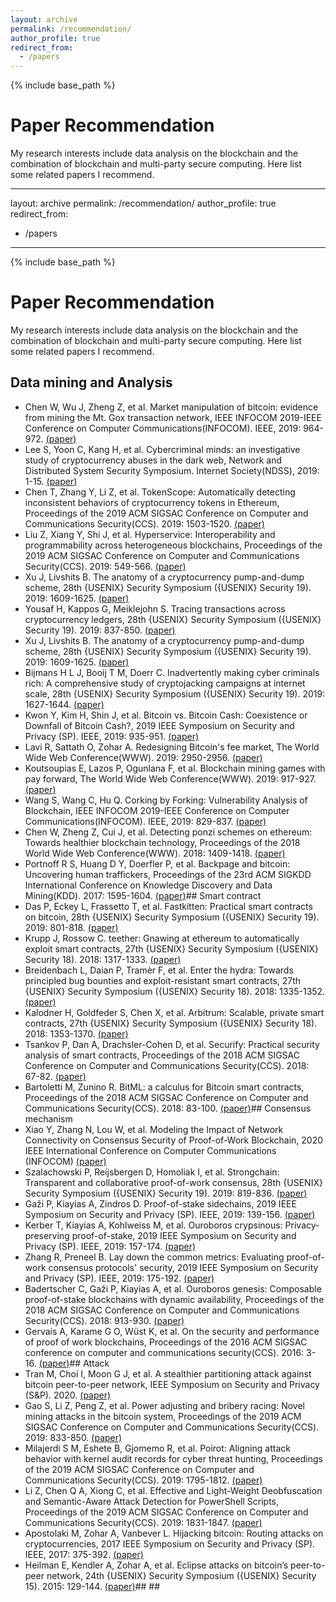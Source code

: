 ```yaml
---
layout: archive
permalink: /recommendation/
author_profile: true
redirect_from:
  - /papers
---
```


{% include base_path %}

Paper Recommendation
======
My research interests include data analysis on the blockchain and the combination of blockchain and multi-party secure computing. Here list some related papers I recommend.

---
layout: archive
permalink: /recommendation/
author_profile: true
redirect_from:
  - /papers
---

{% include base_path %}

Paper Recommendation
======
My research interests include data analysis on the blockchain and the combination of blockchain and multi-party secure computing. Here list some related papers I recommend.

## Data mining and Analysis
* Chen W, Wu J, Zheng Z, et al. Market manipulation of bitcoin: evidence from mining the Mt. Gox transaction network, IEEE INFOCOM 2019-IEEE Conference on Computer Communications(INFOCOM). IEEE, 2019: 964-972. [(paper)](https://ieeexplore.ieee.org/abstract/document/8737364)
* Lee S, Yoon C, Kang H, et al. Cybercriminal minds: an investigative study of cryptocurrency abuses in the dark web, Network and Distributed System Security Symposium. Internet Society(NDSS), 2019: 1-15. [(paper)](https://koasas.kaist.ac.kr/handle/10203/262189)
* Chen T, Zhang Y, Li Z, et al. TokenScope: Automatically detecting inconsistent behaviors of cryptocurrency tokens in Ethereum, Proceedings of the 2019 ACM SIGSAC Conference on Computer and Communications Security(CCS). 2019: 1503-1520. [(paper)](https://dl.acm.org/doi/abs/10.1145/3319535.3345664)
* Liu Z, Xiang Y, Shi J, et al. Hyperservice: Interoperability and programmability across heterogeneous blockchains, Proceedings of the 2019 ACM SIGSAC Conference on Computer and Communications Security(CCS). 2019: 549-566. [(paper)](https://dl.acm.org/doi/abs/10.1145/3319535.3355503)
* Xu J, Livshits B. The anatomy of a cryptocurrency pump-and-dump scheme, 28th {USENIX} Security Symposium ({USENIX} Security 19). 2019: 1609-1625. [(paper)](https://www.usenix.org/conference/usenixsecurity19/presentation/xu-jiahua)
* Yousaf H, Kappos G, Meiklejohn S. Tracing transactions across cryptocurrency ledgers, 28th {USENIX} Security Symposium ({USENIX} Security 19). 2019: 837-850. [(paper)](https://www.usenix.org/conference/usenixsecurity19/presentation/yousaf)
* Xu J, Livshits B. The anatomy of a cryptocurrency pump-and-dump scheme, 28th {USENIX} Security Symposium ({USENIX} Security 19). 2019: 1609-1625. [(paper)](https://www.usenix.org/conference/usenixsecurity19/presentation/xu-jiahua)
* Bijmans H L J, Booij T M, Doerr C. Inadvertently making cyber criminals rich: A comprehensive study of cryptojacking campaigns at internet scale, 28th {USENIX} Security Symposium ({USENIX} Security 19). 2019: 1627-1644. [(paper)](https://www.usenix.org/conference/usenixsecurity19/presentation/bijmans)
* Kwon Y, Kim H, Shin J, et al. Bitcoin vs. Bitcoin Cash: Coexistence or Downfall of Bitcoin Cash?, 2019 IEEE Symposium on Security and Privacy (SP). IEEE, 2019: 935-951. [(paper)](https://ieeexplore.ieee.org/abstract/document/8835333/)
* Lavi R, Sattath O, Zohar A. Redesigning Bitcoin's fee market, The World Wide Web Conference(WWW). 2019: 2950-2956. [(paper)](https://dl.acm.org/doi/abs/10.1145/3308558.3313454)
* Koutsoupias E, Lazos P, Ogunlana F, et al. Blockchain mining games with pay forward, The World Wide Web Conference(WWW). 2019: 917-927. [(paper)](https://dl.acm.org/doi/abs/10.1145/3308558.3313740)
* Wang S, Wang C, Hu Q. Corking by Forking: Vulnerability Analysis of Blockchain, IEEE INFOCOM 2019-IEEE Conference on Computer Communications(INFOCOM). IEEE, 2019: 829-837. [(paper)](https://ieeexplore.ieee.org/abstract/document/8737490/)
* Chen W, Zheng Z, Cui J, et al. Detecting ponzi schemes on ethereum: Towards healthier blockchain technology, Proceedings of the 2018 World Wide Web Conference(WWW). 2018: 1409-1418. [(paper)](https://dl.acm.org/doi/abs/10.1145/3178876.3186046)
* Portnoff R S, Huang D Y, Doerfler P, et al. Backpage and bitcoin: Uncovering human traffickers, Proceedings of the 23rd ACM SIGKDD International Conference on Knowledge Discovery and Data Mining(KDD). 2017: 1595-1604. [(paper)](https://dl.acm.org/doi/abs/10.1145/3097983.3098082)## Smart contract
* Das P, Eckey L, Frassetto T, et al. Fastkitten: Practical smart contracts on bitcoin, 28th {USENIX} Security Symposium ({USENIX} Security 19). 2019: 801-818. [(paper)](https://www.usenix.org/conference/usenixsecurity19/presentation/das)
* Krupp J, Rossow C. teether: Gnawing at ethereum to automatically exploit smart contracts, 27th {USENIX} Security Symposium ({USENIX} Security 18). 2018: 1317-1333. [(paper)](https://www.usenix.org/conference/usenixsecurity18/presentation/krupp)
* Breidenbach L, Daian P, Tramèr F, et al. Enter the hydra: Towards principled bug bounties and exploit-resistant smart contracts, 27th {USENIX} Security Symposium ({USENIX} Security 18). 2018: 1335-1352. [(paper)](https://www.usenix.org/conference/usenixsecurity18/presentation/breindenbach)
* Kalodner H, Goldfeder S, Chen X, et al. Arbitrum: Scalable, private smart contracts, 27th {USENIX} Security Symposium ({USENIX} Security 18). 2018: 1353-1370. [(paper)](https://www.usenix.org/conference/usenixsecurity18/presentation/kalodner)
* Tsankov P, Dan A, Drachsler-Cohen D, et al. Securify: Practical security analysis of smart contracts, Proceedings of the 2018 ACM SIGSAC Conference on Computer and Communications Security(CCS). 2018: 67-82. [(paper)](https://dl.acm.org/doi/abs/10.1145/3243734.3243780)
* Bartoletti M, Zunino R. BitML: a calculus for Bitcoin smart contracts, Proceedings of the 2018 ACM SIGSAC Conference on Computer and Communications Security(CCS). 2018: 83-100. [(paper)](https://dl.acm.org/doi/abs/10.1145/3243734.3243795)## Consensus mechanism
* Xiao Y, Zhang N, Lou W, et al. Modeling the Impact of Network Connectivity on Consensus Security of Proof-of-Work Blockchain, 2020 IEEE International Conference on Computer Communications (INFOCOM) [(paper)](https://arxiv.org/abs/2002.08912)
* Szalachowski P, Reijsbergen D, Homoliak I, et al. Strongchain: Transparent and collaborative proof-of-work consensus, 28th {USENIX} Security Symposium ({USENIX} Security 19). 2019: 819-836. [(paper)](https://www.usenix.org/conference/usenixsecurity19/presentation/szalachowski)
* Gaži P, Kiayias A, Zindros D. Proof-of-stake sidechains, 2019 IEEE Symposium on Security and Privacy (SP). IEEE, 2019: 139-156. [(paper)](https://ieeexplore.ieee.org/abstract/document/8835275/)
* Kerber T, Kiayias A, Kohlweiss M, et al. Ouroboros crypsinous: Privacy-preserving proof-of-stake, 2019 IEEE Symposium on Security and Privacy (SP). IEEE, 2019: 157-174. [(paper)](https://ieeexplore.ieee.org/abstract/document/8835272/)
* Zhang R, Preneel B. Lay down the common metrics: Evaluating proof-of-work consensus protocols' security, 2019 IEEE Symposium on Security and Privacy (SP). IEEE, 2019: 175-192. [(paper)](https://ieeexplore.ieee.org/abstract/document/8835227/)
* Badertscher C, Gaži P, Kiayias A, et al. Ouroboros genesis: Composable proof-of-stake blockchains with dynamic availability, Proceedings of the 2018 ACM SIGSAC Conference on Computer and Communications Security(CCS). 2018: 913-930. [(paper)](https://dl.acm.org/doi/abs/10.1145/3243734.3243848)
* Gervais A, Karame G O, Wüst K, et al. On the security and performance of proof of work blockchains, Proceedings of the 2016 ACM SIGSAC conference on computer and communications security(CCS). 2016: 3-16. [(paper)](https://dl.acm.org/doi/abs/10.1145/2976749.2978341)## Attack
* Tran M, Choi I, Moon G J, et al. A stealthier partitioning attack against bitcoin peer-to-peer network, IEEE Symposium on Security and Privacy (S&P). 2020. [(paper)](https://www.comp.nus.edu.sg/~kangms/papers/erebus-attack.pdf)
* Gao S, Li Z, Peng Z, et al. Power adjusting and bribery racing: Novel mining attacks in the bitcoin system, Proceedings of the 2019 ACM SIGSAC Conference on Computer and Communications Security(CCS). 2019: 833-850. [(paper)](https://dl.acm.org/doi/abs/10.1145/3319535.3354203)
* Milajerdi S M, Eshete B, Gjomemo R, et al. Poirot: Aligning attack behavior with kernel audit records for cyber threat hunting, Proceedings of the 2019 ACM SIGSAC Conference on Computer and Communications Security(CCS). 2019: 1795-1812. [(paper)](https://dl.acm.org/doi/abs/10.1145/3319535.3363217)
* Li Z, Chen Q A, Xiong C, et al. Effective and Light-Weight Deobfuscation and Semantic-Aware Attack Detection for PowerShell Scripts, Proceedings of the 2019 ACM SIGSAC Conference on Computer and Communications Security(CCS). 2019: 1831-1847. [(paper)](https://dl.acm.org/doi/abs/10.1145/3319535.3363187)
* Apostolaki M, Zohar A, Vanbever L. Hijacking bitcoin: Routing attacks on cryptocurrencies, 2017 IEEE Symposium on Security and Privacy (SP). IEEE, 2017: 375-392. [(paper)](https://ieeexplore.ieee.org/abstract/document/7958588/)
* Heilman E, Kendler A, Zohar A, et al. Eclipse attacks on bitcoin’s peer-to-peer network, 24th {USENIX} Security Symposium ({USENIX} Security 15). 2015: 129-144. [(paper)](https://www.usenix.org/conference/usenixsecurity15/technical-sessions/presentation/heilman)## ## 


